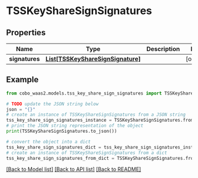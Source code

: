 # TSSKeyShareSignSignatures


## Properties

Name | Type | Description | Notes
------------ | ------------- | ------------- | -------------
**signatures** | [**List[TSSKeyShareSignSignature]**](TSSKeyShareSignSignature.md) |  | [optional] 

## Example

```python
from cobo_waas2.models.tss_key_share_sign_signatures import TSSKeyShareSignSignatures

# TODO update the JSON string below
json = "{}"
# create an instance of TSSKeyShareSignSignatures from a JSON string
tss_key_share_sign_signatures_instance = TSSKeyShareSignSignatures.from_json(json)
# print the JSON string representation of the object
print(TSSKeyShareSignSignatures.to_json())

# convert the object into a dict
tss_key_share_sign_signatures_dict = tss_key_share_sign_signatures_instance.to_dict()
# create an instance of TSSKeyShareSignSignatures from a dict
tss_key_share_sign_signatures_from_dict = TSSKeyShareSignSignatures.from_dict(tss_key_share_sign_signatures_dict)
```
[[Back to Model list]](../README.md#documentation-for-models) [[Back to API list]](../README.md#documentation-for-api-endpoints) [[Back to README]](../README.md)


